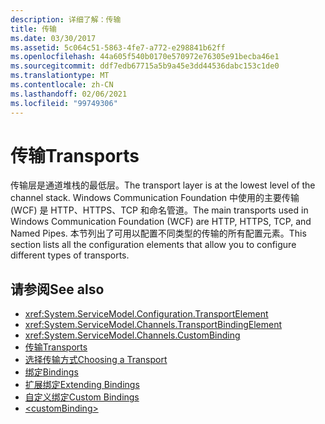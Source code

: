 ```yaml
---
description: 详细了解：传输
title: 传输
ms.date: 03/30/2017
ms.assetid: 5c064c51-5863-4fe7-a772-e298841b62ff
ms.openlocfilehash: 44a605f540b0170e570972e76305e91becba46e1
ms.sourcegitcommit: ddf7edb67715a5b9a45e3dd44536dabc153c1de0
ms.translationtype: MT
ms.contentlocale: zh-CN
ms.lasthandoff: 02/06/2021
ms.locfileid: "99749306"
---
```

# <a name="transports"></a><span data-ttu-id="a9cc7-103">传输</span><span class="sxs-lookup"><span data-stu-id="a9cc7-103">Transports</span></span>

<span data-ttu-id="a9cc7-104">传输层是通道堆栈的最低层。</span><span class="sxs-lookup"><span data-stu-id="a9cc7-104">The transport layer is at the lowest level of the channel stack.</span></span> <span data-ttu-id="a9cc7-105">Windows Communication Foundation 中使用的主要传输 (WCF) 是 HTTP、HTTPS、TCP 和命名管道。</span><span class="sxs-lookup"><span data-stu-id="a9cc7-105">The main transports used in Windows Communication Foundation (WCF) are HTTP, HTTPS, TCP, and Named Pipes.</span></span> <span data-ttu-id="a9cc7-106">本节列出了可用以配置不同类型的传输的所有配置元素。</span><span class="sxs-lookup"><span data-stu-id="a9cc7-106">This section lists all the configuration elements that allow you to configure different types of transports.</span></span>  
  
## <a name="see-also"></a><span data-ttu-id="a9cc7-107">请参阅</span><span class="sxs-lookup"><span data-stu-id="a9cc7-107">See also</span></span>

- <xref:System.ServiceModel.Configuration.TransportElement>
- <xref:System.ServiceModel.Channels.TransportBindingElement>
- <xref:System.ServiceModel.Channels.CustomBinding>
- [<span data-ttu-id="a9cc7-108">传输</span><span class="sxs-lookup"><span data-stu-id="a9cc7-108">Transports</span></span>](../../../wcf/feature-details/transports.md)
- [<span data-ttu-id="a9cc7-109">选择传输方式</span><span class="sxs-lookup"><span data-stu-id="a9cc7-109">Choosing a Transport</span></span>](../../../wcf/feature-details/choosing-a-transport.md)
- [<span data-ttu-id="a9cc7-110">绑定</span><span class="sxs-lookup"><span data-stu-id="a9cc7-110">Bindings</span></span>](../../../wcf/bindings.md)
- [<span data-ttu-id="a9cc7-111">扩展绑定</span><span class="sxs-lookup"><span data-stu-id="a9cc7-111">Extending Bindings</span></span>](../../../wcf/extending/extending-bindings.md)
- [<span data-ttu-id="a9cc7-112">自定义绑定</span><span class="sxs-lookup"><span data-stu-id="a9cc7-112">Custom Bindings</span></span>](../../../wcf/extending/custom-bindings.md)
- [\<customBinding>](custombinding.md)
